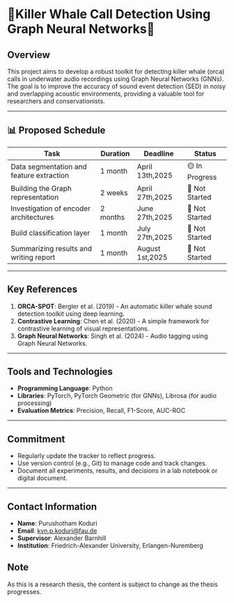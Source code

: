 # 🐋Killer Whale Call Detection Using Graph Neural Networks🐋

## Overview
This project aims to develop a robust toolkit for detecting killer whale (orca) calls in underwater audio recordings using Graph Neural Networks (GNNs). The goal is to improve the accuracy of sound event detection (SED) in noisy and overlapping acoustic environments, providing a valuable tool for researchers and conservationists.

---

## 📊 Proposed Schedule

| **Task**                              | **Duration** | **Deadline**       | **Status**          |
|---------------------------------------|--------------|--------------------|---------------------|
| Data segmentation and feature extraction | 1 month      | April 13th,2025  | 🟡 In Progress      |
| Building the Graph representation     | 2 weeks      | April 27th,2025  | 🔴 Not Started      |
| Investigation of encoder architectures | 2 months     | June 27th,2025  | 🔴 Not Started      |
| Build classification layer            | 1 month      | July 27th,2025  | 🔴 Not Started      |
| Summarizing results and writing report | 1 month      | August 1st,2025  | 🔴 Not Started      |

---

## Key References
1. **ORCA-SPOT**: Bergler et al. (2019) - An automatic killer whale sound detection toolkit using deep learning.
2. **Contrastive Learning**: Chen et al. (2020) - A simple framework for contrastive learning of visual representations.
3. **Graph Neural Networks**: Singh et al. (2024) - Audio tagging using Graph Neural Networks.

---

## Tools and Technologies
- **Programming Language**: Python
- **Libraries**: PyTorch, PyTorch Geometric (for GNNs), Librosa (for audio processing)
- **Evaluation Metrics**: Precision, Recall, F1-Score, AUC-ROC

---

## Commitment
- Regularly update the tracker to reflect progress.
- Use version control (e.g., Git) to manage code and track changes.
- Document all experiments, results, and decisions in a lab notebook or digital document.

---

## Contact Information
- **Name**: Purushotham Koduri
- **Email**: kvn.p.koduri@fau.de
- **Supervisor**: Alexander Barnhill
- **Institution**: Friedrich-Alexander University, Erlangen-Nuremberg

## Note
As this is a research thesis, the content is subject to change as the thesis progresses. 